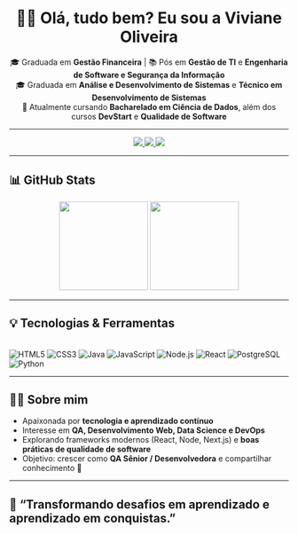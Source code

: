 <div align="center">
  
# 👩‍💻 Olá, tudo bem? Eu sou a **Viviane Oliveira**

🎓 Graduada em **Gestão Financeira** | 📚 Pós em **Gestão de TI** e **Engenharia de Software e Segurança da Informação**  
🎓 Graduada em **Análise e Desenvolvimento de Sistemas** e **Técnico em Desenvolvimento de Sistemas**  
🚀 Atualmente cursando **Bacharelado em Ciência de Dados**, além dos cursos **DevStart** e **Qualidade de Software**  

---

<a href="mailto:viviany-oliveira@hotmail.com">
  <img src="https://img.shields.io/badge/Outlook-8B5E3C?style=for-the-badge&logo=microsoft-outlook&logoColor=white" />
</a>
<a href="https://www.linkedin.com/in/viviane-oliveira-251659247" target="_blank">
  <img src="https://img.shields.io/badge/LinkedIn-D4A373?style=for-the-badge&logo=linkedin&logoColor=white" />
</a>
<a href="https://github.com/vivianeoliveirah">
  <img src="https://img.shields.io/badge/GitHub-F5CAC3?style=for-the-badge&logo=github&logoColor=black" />
</a>

</div>

---

## 📊 GitHub Stats
<div align="center">
  <img height="160em" src="https://github-readme-stats.vercel.app/api?username=vivianeoliveirah&show_icons=true&theme=rose_pine&hide_border=true&count_private=true&include_all_commits=true"/>
  <img height="160em" src="https://github-readme-stats.vercel.app/api/top-langs/?username=vivianeoliveirah&layout=compact&theme=rose_pine&hide_border=true"/>
</div>

---

## 💡 Tecnologias & Ferramentas
<div style="display: inline_block"><br>
  <img alt="HTML5" src="https://img.shields.io/badge/HTML5-DDB892?style=for-the-badge&logo=html5&logoColor=white"/>
  <img alt="CSS3" src="https://img.shields.io/badge/CSS3-7F5539?style=for-the-badge&logo=css3&logoColor=white"/>
  <img alt="Java" src="https://img.shields.io/badge/Java-9C6644?style=for-the-badge&logo=openjdk&logoColor=white"/>
  <img alt="JavaScript" src="https://img.shields.io/badge/JavaScript-E5989B?style=for-the-badge&logo=javascript&logoColor=black"/>
  <img alt="Node.js" src="https://img.shields.io/badge/Node.js-B08968?style=for-the-badge&logo=node.js&logoColor=white"/>
  <img alt="React" src="https://img.shields.io/badge/React-DDBEA9?style=for-the-badge&logo=react&logoColor=61DAFB"/>
  <img alt="PostgreSQL" src="https://img.shields.io/badge/PostgreSQL-A98467?style=for-the-badge&logo=postgresql&logoColor=white"/>
  <img alt="Python" src="https://img.shields.io/badge/Python-FFB5A7?style=for-the-badge&logo=python&logoColor=white"/>
</div>

---

## 👩‍💻 Sobre mim
- Apaixonada por **tecnologia e aprendizado contínuo**  
- Interesse em **QA, Desenvolvimento Web, Data Science e DevOps**  
- Explorando frameworks modernos (React, Node, Next.js) e **boas práticas de qualidade de software**  
- Objetivo: crescer como **QA Sênior / Desenvolvedora** e compartilhar conhecimento 🚀  

---

## 🚀 “Transformando desafios em aprendizado e aprendizado em conquistas.”

